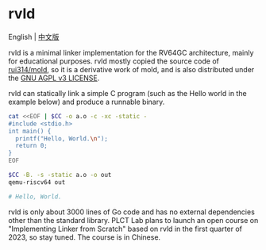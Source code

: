 # rvld

English | [中文版](README_cn.md)

rvld is a minimal linker implementation for the RV64GC architecture, mainly for educational purposes. rvld mostly copied the source code of [rui314/mold](https://github.com/rui314/mold), so it is a derivative work of mold, and is also distributed under the [GNU AGPL v3 LICENSE](LICENSE).

rvld can statically link a simple C program (such as the Hello world in the example below) and produce a runnable binary.

```bash
cat <<EOF | $CC -o a.o -c -xc -static -
#include <stdio.h>
int main() {
  printf("Hello, World.\n");
  return 0;
}
EOF

$CC -B. -s -static a.o -o out
qemu-riscv64 out

# Hello, World.
```

rvld is only about 3000 lines of Go code and has no external dependencies other than the standard library. PLCT Lab plans to launch an open course on "Implementing Linker from Scratch" based on rvld in the first quarter of 2023, so stay tuned. The course is in Chinese.